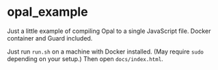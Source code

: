 opal_example
============

Just a little example of compiling Opal to a single JavaScript file.  Docker container and Guard included.

Just run `run.sh` on a machine with Docker installed.  (May require `sudo` depending on your setup.)  Then open `docs/index.html`.
